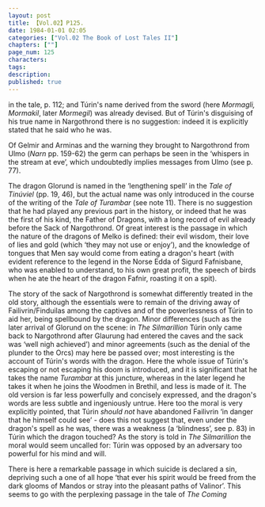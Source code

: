 ```yaml
---
layout: post
title: 【Vol.02】P125.
date: 1984-01-01 02:05
categories: ["Vol.02 The Book of Lost Tales II"]
chapters: [""]
page_num: 125
characters: 
tags: 
description: 
published: true
---
```


<p style="text-indent: 0;">
in the tale, p. 112; and Túrin's name derived from the sword (here <I>Mormagli, Mormakil</I>, later <I>Mormegil</I>) was already devised. But of Túrin's disguising of his true name in Nargothrond there is no suggestion: indeed it is explicitly stated that he said who he was.
</p>

Of Gelmir and Arminas and the warning they brought to Nargothrond from Ulmo (<I>Narn</I> pp. 159-62) the germ can perhaps be seen in the ‘whispers in the stream at eve’, which undoubtedly implies messages from Ulmo (see p. 77).

The dragon Glorund is named in the ‘lengthening spell’ in the <I>Tale of Tinúviel</I> (pp. 19, 46), but the actual name was only introduced in the course of the writing of the <I>Tale of Turambar</I> (see note 11). There is no suggestion that he had played any previous part in the history, or indeed that he was the first of his kind, the Father of Dragons, with a long record of evil already before the Sack of Nargothrond. Of great interest is the passage in which the nature of the dragons of Melko is defined: their evil wisdom, their love of lies and gold (which ‘they may not use or enjoy’), and the knowledge of tongues that Men say would come from eating a dragon's heart (with evident reference to the legend in the Norse Edda of Sigurd Fafnisbane, who was enabled to understand, to his own great profit, the speech of birds when he ate the heart of the dragon Fafnir, roasting it on a spit).

The story of the sack of Nargothrond is somewhat differently treated in the old story, although the essentials were to remain of the driving away of Failivrin/Finduilas among the captives and of the powerlessness of Túrin to aid her, being spellbound by the dragon. Minor differences (such as the later arrival of Glorund on the scene: in <I>The Silmarillion</I> Túrin only came back to Nargothrond after Glaurung had entered the caves and the sack was ‘well nigh achieved’) and minor agreements (such as the denial of the plunder to the Orcs) may here be passed over; most interesting is the account of Túrin's words with the dragon. Here the whole issue of Túrin's escaping or not escaping his doom is introduced, and it is significant that he takes the name <I>Turambar</I> at this juncture, whereas in the later legend he takes it when he joins the Woodmen in Brethil, and less is made of it. The old version is far less powerfully and concisely expressed, and the dragon's words are less subtle and ingeniously untrue. Here too the moral is very explicitly pointed, that Túrin <I>should not</I> have abandoned Failivrin ‘in danger that he himself could see’ - does this not suggest that, even under the dragon's spell as he was, there was a weakness (a ‘blindness’, see p. 83) in Túrin which the dragon touched? As the story is told in <I>The Silmarillion</I> the moral would seem uncalled for: Túrin was opposed by an adversary too powerful for his mind and will.

There is here a remarkable passage in which suicide is declared a sin, depriving such a one of all hope ‘that ever his spirit would be freed from the dark glooms of Mandos or stray into the pleasant paths of Valinor’. This seems to go with the perplexing passage in the tale of <I>The Coming</I>

